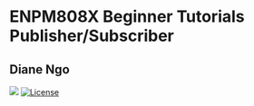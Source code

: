 # ENPM808X Beginner Tutorials Publisher/Subscriber
## Diane Ngo
<a href='https://github.com/dngo13/beginner_tutorials/blob/main/LICENSE'><img src='https://img.shields.io/badge/License-BSD_2--Clause-orange.svg'/></a>
[![License](https://img.shields.io/badge/License-BSD_2--Clause-orange.svg)](https://opensource.org/licenses/BSD-2-Clause)
